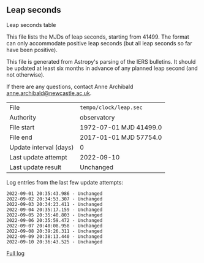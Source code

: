 
## Leap seconds

Leap seconds table

This file lists the MJDs of leap seconds, starting from 41499.
The format can only accommodate positive leap seconds (but all
leap seconds so far have been positive).

This file is generated from Astropy's parsing of the IERS
bulletins. It should be updated at least six months in advance
of any planned leap second (and not otherwise).

If there are any questions, contact Anne Archibald
<anne.archibald@newcastle.ac.uk>.

|     |     |
|:--- |:--- |
| File | `tempo/clock/leap.sec` |
| Authority | observatory |
| File start | 1972-07-01 MJD 41499.0 |
| File end | 2017-01-01 MJD 57754.0 |
| Update interval (days) | 0 |
| Last update attempt | 2022-09-10 |
| Last update result | Unchanged |

Log entries from the last few update attempts:
```
2022-09-01 20:35:43.986 - Unchanged
2022-09-02 20:34:53.307 - Unchanged
2022-09-03 20:34:23.411 - Unchanged
2022-09-04 20:35:17.159 - Unchanged
2022-09-05 20:35:40.803 - Unchanged
2022-09-06 20:35:59.472 - Unchanged
2022-09-07 20:40:08.958 - Unchanged
2022-09-08 20:39:26.311 - Unchanged
2022-09-09 20:38:13.440 - Unchanged
2022-09-10 20:36:43.525 - Unchanged
```
[Full log](https://raw.githubusercontent.com/ipta/pulsar-clock-corrections/main/log/tempo/clock/leap.sec.log)
